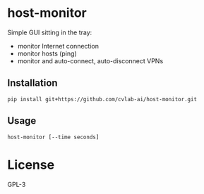 # host-monitor

Simple GUI sitting in the tray:

* monitor Internet connection
* monitor hosts (ping)
* monitor and auto-connect, auto-disconnect VPNs

## Installation

```pip install git+https://github.com/cvlab-ai/host-monitor.git```

## Usage

```host-monitor [--time seconds]```

# License

GPL-3